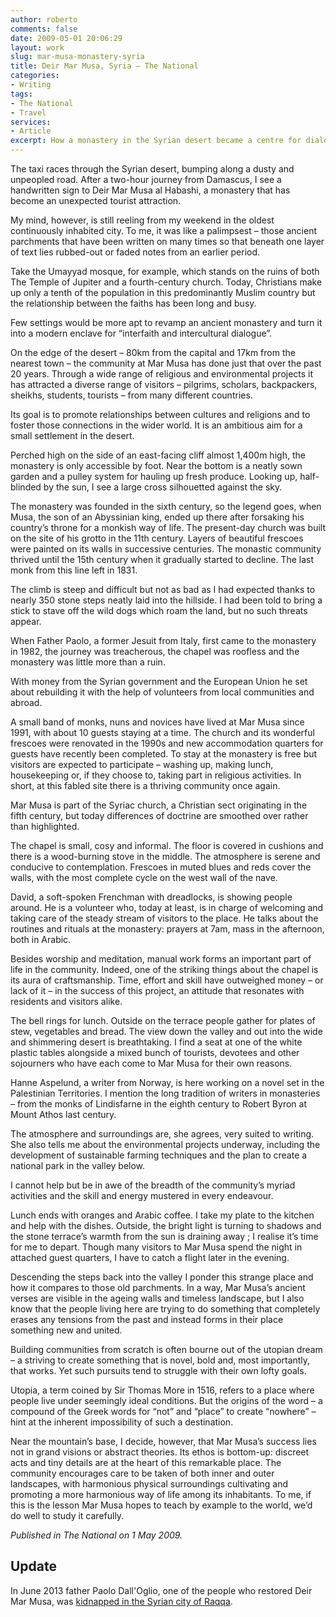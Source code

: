```yaml
---
author: roberto
comments: false
date: 2009-05-01 20:06:29
layout: work
slug: mar-musa-monastery-syria
title: Deir Mar Musa, Syria – The National
categories:
- Writing
tags:
- The National
- Travel
services:
- Article
excerpt: How a monastery in the Syrian desert became a centre for dialogue among religions and cultures
---
```


<span class="firstcharacter">T</span>he taxi races through the Syrian desert, bumping along a dusty and unpeopled road. After a two-hour journey from Damascus, I see a handwritten sign to Deir Mar Musa al Habashi, a monastery that has become an unexpected tourist attraction.

My mind, however, is still reeling from my weekend in the oldest continuously inhabited city. To me, it was like a palimpsest – those ancient parchments that have been written on many times so that beneath one layer of text lies rubbed-out or faded notes from an earlier period.

Take the Umayyad mosque, for example, which stands on the ruins of both The Temple of Jupiter and a fourth-century church. Today, Christians make up only a tenth of the population in this predominantly Muslim country but the relationship between the faiths has been long and busy.

Few settings would be more apt to revamp an ancient monastery and turn it into a modern enclave for “interfaith and intercultural dialogue”.

On the edge of the desert – 80km from the capital and 17km from the nearest town – the community at Mar Musa has done just that over the past 20 years. Through a wide range of religious and environmental projects it has attracted a diverse range of visitors – pilgrims, scholars, backpackers, sheikhs, students, tourists – from many different countries.

Its goal is to promote relationships between cultures and religions and to foster those connections in the wider world. It is an ambitious aim for a small settlement in the desert.


Perched high on the side of an east-facing cliff almost 1,400m high, the monastery is only accessible by foot. Near the bottom is a neatly sown garden and a pulley system for hauling up fresh produce. Looking up, half-blinded by the sun, I see a large cross silhouetted against the sky.

The monastery was founded in the sixth century, so the legend goes, when Musa, the son of an Abyssinian king, ended up there after forsaking his country’s throne for a monkish way of life. The present-day church was built on the site of his grotto in the 11th century. Layers of beautiful frescoes were painted on its walls in successive centuries. The monastic community thrived until the 15th century when it gradually started to decline. The last monk from this line left in 1831.

The climb is steep and difficult but not as bad as I had expected thanks to nearly 350 stone steps neatly laid into the hillside. I had been told to bring a stick to stave off the wild dogs which roam the land, but no such threats appear.

When Father Paolo, a former Jesuit from Italy, first came to the monastery in 1982, the journey was treacherous, the chapel was roofless and the monastery was little more than a ruin.

With money from the Syrian government and the European Union he set about rebuilding it with the help of volunteers from local communities and abroad.

A small band of monks, nuns and novices have lived at Mar Musa since 1991, with about 10 guests staying at a time. The church and its wonderful frescoes were renovated in the 1990s and new accommodation quarters for guests have recently been completed. To stay at the monastery is free but visitors are expected to participate – washing up, making lunch, housekeeping or, if they choose to, taking part in religious activities. In short, at this fabled site there is a thriving community once again.

Mar Musa is part of the Syriac church, a Christian sect originating in the fifth century, but today differences of doctrine are smoothed over rather than highlighted.

The chapel is small, cosy and informal. The floor is covered in cushions and there is a wood-burning stove in the middle. The atmosphere is serene and conducive to contemplation. Frescoes in muted blues and reds cover the walls, with the most complete cycle on the west wall of the nave.

David, a soft-spoken Frenchman with dreadlocks, is showing people around. He is a volunteer who, today at least, is in charge of welcoming and taking care of the steady stream of visitors to the place. He talks about the routines and rituals at the monastery: prayers at 7am, mass in the afternoon, both in Arabic.

Besides worship and meditation, manual work forms an important part of life in the community. Indeed, one of the striking things about the chapel is its aura of craftsmanship. Time, effort and skill have outweighed money – or lack of it – in the success of this project, an attitude that resonates with residents and visitors alike.

The bell rings for lunch. Outside on the terrace people gather for plates of stew, vegetables and bread. The view down the valley and out into the wide and shimmering desert is breathtaking. I find a seat at one of the white plastic tables alongside a mixed bunch of tourists, devotees and other sojourners who have each come to Mar Musa for their own reasons.

Hanne Aspelund, a writer from Norway, is here working on a novel set in the Palestinian Territories. I mention the long tradition of writers in monasteries – from the monks of Lindisfarne in the eighth century to Robert Byron at Mount Athos last century.

The atmosphere and surroundings are, she agrees, very suited to writing. She also tells me about the environmental projects underway, including the development of sustainable farming techniques and the plan to create a national park in the valley below.

I cannot help but be in awe of the breadth of the community’s myriad activities and the skill and energy mustered in every endeavour.

Lunch ends with oranges and Arabic coffee. I take my plate to the kitchen and help with the dishes. Outside, the bright light is turning to shadows and the stone terrace’s warmth from the sun is draining away ; I realise it’s time for me to depart. Though many visitors to Mar Musa spend the night in attached guest quarters, I have to catch a flight later in the evening.

Descending the steps back into the valley I ponder this strange place and how it compares to those old parchments. In a way, Mar Musa’s ancient verses are visible in the ageing walls and timeless landscape, but I also know that the people living here are trying to do something that completely erases any tensions from the past and instead forms in their place something new and united.

Building communities from scratch is often bourne out of the utopian dream – a striving to create something that is novel, bold and, most importantly, that works. Yet such pursuits tend to struggle with their own lofty goals.

Utopia, a term coined by Sir Thomas More in 1516, refers to a place where people live under seemingly ideal conditions. But the origins of the word – a compound of the Greek words for “not” and “place” to create “nowhere” – hint at the inherent impossibility of such a destination.

Near the mountain’s base, I decide, however, that Mar Musa’s success lies not in grand visions or abstract theories. Its ethos is bottom-up: discreet acts and tiny details are at the heart of this remarkable place. The community encourages care to be taken of both inner and outer landscapes, with harmonious physical surroundings cultivating and promoting a more harmonious way of life among its inhabitants. To me, if this is the lesson Mar Musa hopes to teach by example to the world, we’d do well to study it carefully.

*Published in The National on 1 May 2009.*

## Update
In June 2013 father Paolo Dall'Oglio, one of the people who restored Deir Mar Musa, was [kidnapped in the Syrian city of Raqqa](http://www.reuters.com/article/2013/07/29/us-syria-crisis-priest-idUSBRE96S12620130729).
